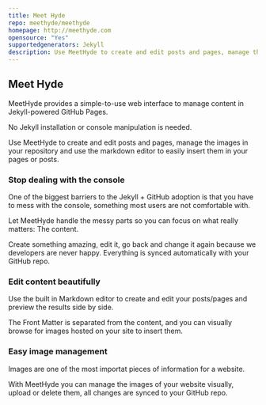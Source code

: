 ```yaml
---
title: Meet Hyde
repo: meethyde/meethyde
homepage: http://meethyde.com
opensource: "Yes"
supportedgenerators: Jekyll
description: Use MeetHyde to create and edit posts and pages, manage the images in your repository and use the markdown editor to easily insert them in your pages or posts.
---
```

## Meet Hyde
MeetHyde provides a simple-to-use web interface to manage content in Jekyll-powered GitHub Pages.

No Jekyll installation or console manipulation is needed.

Use MeetHyde to create and edit posts and pages, manage the images in your repository and use the markdown editor to easily insert them in your pages or posts.

### Stop dealing with the console
One of the biggest barriers to the Jekyll + GitHub adoption is that you have to mess with the console, something most users are not comfortable with.

Let MeetHyde handle the messy parts so you can focus on what really matters: The content.

Create something amazing, edit it, go back and change it again because we developers are never happy. Everything is synced automatically with your GitHub repo.

### Edit content beautifully
Use the built in Markdown editor to create and edit your posts/pages and preview the results side by side.

The Front Matter is separated from the content, and you can visually browse for images hosted on your site to insert them.

### Easy image management
Images are one of the most importat pieces of information for a website.

With MeetHyde you can manage the images of your website visually, upload or delete them, all changes are synced to your GitHub repo.